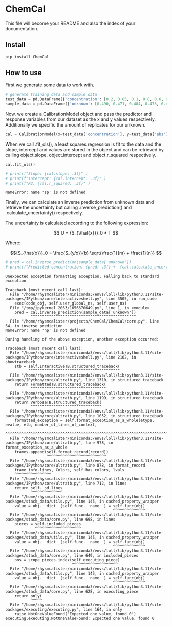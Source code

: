 # ChemCal

<!-- WARNING: THIS FILE WAS AUTOGENERATED! DO NOT EDIT! -->

This file will become your README and also the index of your
documentation.

## Install

``` sh
pip install ChemCal
```

## How to use

First we generate some data to work with.

``` python
# generate training data and sample data
test_data = pd.DataFrame({'concentration': [0.2, 0.05, 0.1, 0.8, 0.6, 0.4], "abs": [0.221, 0.057, 0.119, 0.73, 0.599, 0.383]})
sample_data = pd.DataFrame({'unknown': [0.490, 0.471, 0.484, 0.473, 0.479, 0.492]})
```

Now, we create a CalibrationModel object and pass the predictor and
response variables from our dataset as the x and y values respectively.
Additionally we specific the amount of replicates for our unknown.

``` python
cal = CalibrationModel(x=test_data['concentration'], y=test_data['abs'], test_replicates=6)
```

When we call .fit_ols(), a least squares regression is fit to the data
and the slope, intercept and values are stored in the object and can be
retrieved by calling object.slope, object.intercept and object.r_squared
respectively.

``` python
cal.fit_ols()

# print(f"Slope: {cal.slope: .3f}" )
# print(f"Intercept: {cal.intercept: .3f}" )
# print(f"R2: {cal.r_squared: .3f}" )
```

    NameError: name 'sp' is not defined

Finally, we can calculate an inverse prediction from unknown data and
retrieve the uncertainty but calling .inverse_prediction() and
.calculate_uncertainty() respectively.

The uncertainty is calculated according to the following expression:

$$ U = {S_{\\hat{x}}}_0 * T $$

Where:

$${S_{\hat{x}}}_0 = \frac{S_{y/x}}{b} \sqrt{\frac{1}{m} + \frac{1}{n}} $$

``` python
# pred = cal.inverse_prediction(sample_data['unknown'])
# print(f"Predicted concentration: {pred: .3f} +- {cal.calculate_uncertainty(): .3f}")
```

    Unexpected exception formatting exception. Falling back to standard exception

    Traceback (most recent call last):
      File "/home/rhysmcalister/miniconda3/envs/loll/lib/python3.11/site-packages/IPython/core/interactiveshell.py", line 3505, in run_code
        exec(code_obj, self.user_global_ns, self.user_ns)
      File "/tmp/ipykernel_2063/1656670649.py", line 1, in <module>
        pred = cal.inverse_prediction(sample_data['unknown'])
               ^^^^^^^^^^^^^^^^^^^^^^^^^^^^^^^^^^^^^^^^^^^^^^
      File "/home/rhysmcalister/projects/ChemCal/ChemCal/core.py", line 64, in inverse_prediction
    NameError: name 'np' is not defined

    During handling of the above exception, another exception occurred:

    Traceback (most recent call last):
      File "/home/rhysmcalister/miniconda3/envs/loll/lib/python3.11/site-packages/IPython/core/interactiveshell.py", line 2102, in showtraceback
        stb = self.InteractiveTB.structured_traceback(
              ^^^^^^^^^^^^^^^^^^^^^^^^^^^^^^^^^^^^^^^^
      File "/home/rhysmcalister/miniconda3/envs/loll/lib/python3.11/site-packages/IPython/core/ultratb.py", line 1310, in structured_traceback
        return FormattedTB.structured_traceback(
               ^^^^^^^^^^^^^^^^^^^^^^^^^^^^^^^^^
      File "/home/rhysmcalister/miniconda3/envs/loll/lib/python3.11/site-packages/IPython/core/ultratb.py", line 1199, in structured_traceback
        return VerboseTB.structured_traceback(
               ^^^^^^^^^^^^^^^^^^^^^^^^^^^^^^^
      File "/home/rhysmcalister/miniconda3/envs/loll/lib/python3.11/site-packages/IPython/core/ultratb.py", line 1052, in structured_traceback
        formatted_exception = self.format_exception_as_a_whole(etype, evalue, etb, number_of_lines_of_context,
                              ^^^^^^^^^^^^^^^^^^^^^^^^^^^^^^^^^^^^^^^^^^^^^^^^^^^^^^^^^^^^^^^^^^^^^^^^^^^^^^^^
      File "/home/rhysmcalister/miniconda3/envs/loll/lib/python3.11/site-packages/IPython/core/ultratb.py", line 978, in format_exception_as_a_whole
        frames.append(self.format_record(record))
                      ^^^^^^^^^^^^^^^^^^^^^^^^^^
      File "/home/rhysmcalister/miniconda3/envs/loll/lib/python3.11/site-packages/IPython/core/ultratb.py", line 878, in format_record
        frame_info.lines, Colors, self.has_colors, lvals
        ^^^^^^^^^^^^^^^^
      File "/home/rhysmcalister/miniconda3/envs/loll/lib/python3.11/site-packages/IPython/core/ultratb.py", line 712, in lines
        return self._sd.lines
               ^^^^^^^^^^^^^^
      File "/home/rhysmcalister/miniconda3/envs/loll/lib/python3.11/site-packages/stack_data/utils.py", line 145, in cached_property_wrapper
        value = obj.__dict__[self.func.__name__] = self.func(obj)
                                                   ^^^^^^^^^^^^^^
      File "/home/rhysmcalister/miniconda3/envs/loll/lib/python3.11/site-packages/stack_data/core.py", line 698, in lines
        pieces = self.included_pieces
                 ^^^^^^^^^^^^^^^^^^^^
      File "/home/rhysmcalister/miniconda3/envs/loll/lib/python3.11/site-packages/stack_data/utils.py", line 145, in cached_property_wrapper
        value = obj.__dict__[self.func.__name__] = self.func(obj)
                                                   ^^^^^^^^^^^^^^
      File "/home/rhysmcalister/miniconda3/envs/loll/lib/python3.11/site-packages/stack_data/core.py", line 649, in included_pieces
        pos = scope_pieces.index(self.executing_piece)
                                 ^^^^^^^^^^^^^^^^^^^^
      File "/home/rhysmcalister/miniconda3/envs/loll/lib/python3.11/site-packages/stack_data/utils.py", line 145, in cached_property_wrapper
        value = obj.__dict__[self.func.__name__] = self.func(obj)
                                                   ^^^^^^^^^^^^^^
      File "/home/rhysmcalister/miniconda3/envs/loll/lib/python3.11/site-packages/stack_data/core.py", line 628, in executing_piece
        return only(
               ^^^^^
      File "/home/rhysmcalister/miniconda3/envs/loll/lib/python3.11/site-packages/executing/executing.py", line 164, in only
        raise NotOneValueFound('Expected one value, found 0')
    executing.executing.NotOneValueFound: Expected one value, found 0
